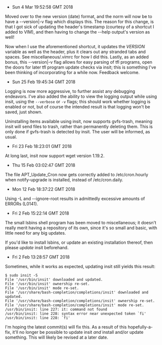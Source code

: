 * Sun  4 Mar 19:52:58 GMT 2018

Moved over to the new version (date) format, and the norm will now be to have a --version|-v flag which displays this. The reason for this change, is that I got sick of updating the header's timestamp (courtesy of a shortcut I added to VIM), and then having to change the --help output's version as well!

Now when I use the aforementioned shortcut, it updates the _VERSION_ variable as well as the header, plus it clears out any stranded tabs and spaces. See miscellaneous/.vimrc for how I did this. Lastly, as an added bonus, this --version|-v flag allows for easy parsing of tfl programs, open the doors for later tfl program update checks via insit; this is something I've been thinking of incorporating for a while now. Feedback welcome.

* Sun 25 Feb 19:45:34 GMT 2018

Logging is now more aggressive, to further assist any debugging endeavors. I've also added the ability to view the logging output while using insit, using the `--verbose` or `-v` flags; this should work whether logging is enabled or not, but of course the intended result is that logging won't be saved, just shown.

Uninstalling items available using insit, now supports gvfs-trash, meaning insit will send files to trash, rather than permanently deleting them. This is only done if gvfs-trash is detected by insit. The user will be informed, as usual.

* Fri 23 Feb 18:23:01 GMT 2018

At long last, insit now support wget version 1.19.2.

* Thu 15 Feb 03:02:47 GMT 2018

The file APT_Update_Cron now gets correctly added to /etc/cron.hourly when notify-upgrade is installed, instead of /etc/cron.daily.

* Mon 12 Feb 18:37:22 GMT 2018

Using -L and --ignore-root results in admittedly excessive amounts of ERRORs (L0141).

* Fri  2 Feb 15:22:14 GMT 2018

The small lsbins shell program has been moved to miscellaneous; it doesn't really merit having a repository of its own, since it's so small and basic, with little need for any big updates.

If you'd like to install lsbins, or update an existing installation thereof, then please *update* insit beforehand.

* Fri  2 Feb 13:28:57 GMT 2018

Sometimes, while it works as expected, updating insit still yields this result:

```
$ sudo insit -S
File '/usr/bin/insit' downloaded and updated.
File '/usr/bin/insit' ownership re-set.
File '/usr/bin/insit' mode re-set.
File '/usr/share/bash-completion/completions/insit' downloaded and updated.
File '/usr/share/bash-completion/completions/insit' ownership re-set.
File '/usr/share/bash-completion/completions/insit' mode re-set.
/usr/bin/insit: line 227: it: command not found
/usr/bin/insit: line 228: syntax error near unexpected token `fi'
/usr/bin/insit: line 228: `fi'
```

I'm hoping the latest commit(s) will fix this. As a result of this hopefully-a-fix, it'll no longer be possible to update insit _and_ install and/or update something. This will likely be revised at a later date.
